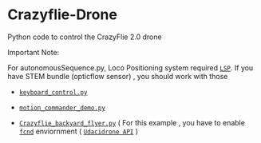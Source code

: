 # Crazyflie-Drone
Python code to control the CrazyFlie 2.0 drone

Important Note: 

For autonomousSequence.py, Loco Positioning system required [`LSP`](https://www.bitcraze.io/loco-pos-system/). If you have STEM bundle (opticflow sensor) , you should work with those
* [`keyboard_control.py`](https://github.com/mikecentral/Crazyflie-Drone/blob/master/keyboard_control.py)
* [`motion_commander_demo.py`](https://github.com/mikecentral/Crazyflie-Drone/blob/master/motion_commander_demo.py)

* [`Crazyflie_backyard_flyer.py`](https://github.com/mikecentral/Crazyflie-Drone/blob/master/Crazyflie_backyard_flyer.py)
 ( For this example , you have to enable [`fcnd`](https://github.com/udacity/FCND-Term1-Starter-Kit/blob/master/docs/configure_via_anaconda.md) enviornment ( [`Udacidrone API`](https://github.com/udacity/udacidrone) )  
